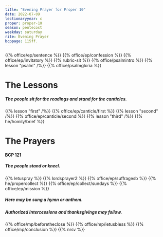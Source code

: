 ```yaml
---
title: "Evening Prayer for Proper 10"
date: 2022-07-09
lectionaryyear: c
proper: proper-10
season: pentecost
weekday: saturday
rite: Evening Prayer
bcppage: 115ff.
---
```

{{% office/ep/sentence %}}
{{% office/ep/confession %}}
{{% office/ep/invitatory %}}
{{% rubric-sit %}}
{{% office/psalmintro %}}
{{% lesson "psalm" /%}}
{{% office/psalmgloria %}}

# The Lessons

##### The people sit for the readings and stand for the canticles.
{{% lesson "first" /%}}
{{% office/ep/canticle/first %}}
{{% lesson "second" /%}}
{{% office/ep/canticle/second %}}
{{% lesson "third" /%}}
{{% he/homily/brief %}}

# The Prayers

#### BCP 121

##### The people stand or kneel.
{{% letuspray %}}
{{% lordsprayer2 %}}
{{% office/ep/suffragesb %}}
{{% he/propercollect %}}
{{% office/ep/collect/sundays %}}
{{% office/ep/mission %}}

##### Here may be sung a hymn or anthem.

##### Authorized intercessions and thanksgivings may follow.
{{% office/mp/beforetheclose %}}
{{% office/mp/letusbless %}}
{{% office/mp/conclusion %}}
{{% nrsv %}}


